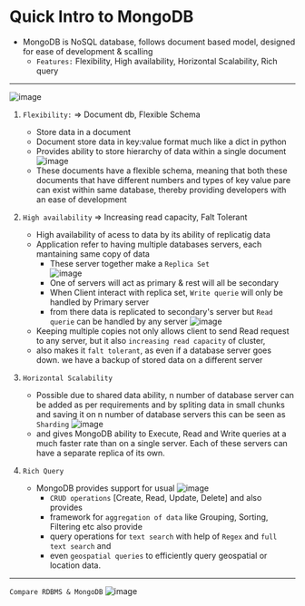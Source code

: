 # Quick Intro to MongoDB

* MongoDB is NoSQL database, follows document based model, designed for ease of development & scalling
  * `Features:` Flexibility, High availability, Horizontal Scalability, Rich query 

---
![image](https://user-images.githubusercontent.com/26667491/127442274-650d3d9b-0f9e-466c-ae16-9407095b9d1f.png)
  1. `Flexibility:` => Document db, Flexible Schema 
      * Store data in a document 
      * Document store data in key:value format much like a dict in python
      * Provides ability to store hierarchy of data within a single document
![image](https://user-images.githubusercontent.com/26667491/127443611-2c943583-3190-4565-90dd-53086c12efab.png)
      * These documents have a flexible schema, meaning that both these documents that have different numbers and types of key value pare
      can exist within same database, thereby providing developers with an ease of development
  
  2. `High availability` => Increasing read capacity, Falt Tolerant
      * High availability of acess to data by its ability of replicatig data
      * Application refer to having multiple databases servers, each mantaining same copy of data
        * These server together make a  `Replica Set`  
        ![image](https://user-images.githubusercontent.com/26667491/127444727-4d5ec55d-215f-465b-aaec-e48558e81ba5.png)
        * One of servers will act as primary & rest will all be secondary
        * When Client interact with replica set, `Write querie` will only be handled by Primary server
        * from there data is replicated to secondary's server but `Read querie` can be handled by any server
        ![image](https://user-images.githubusercontent.com/26667491/127445800-e8e207e0-0290-4a3d-8061-0846e49aa5ac.png)
      * Keeping multiple copies not only allows client to send Read request to any server, but it also `increasing read capacity` of cluster, 
      * also makes it `falt tolerant`, as even if a database server goes down. we have a backup of stored data on a different server
  
  3. `Horizontal Scalability`
      * Possible due to shared data ability, n number of database server can be added as per requirements and by spliting data in small 
      chunks and saving it on n number of database servers this can be seen as `Sharding`
      ![image](https://user-images.githubusercontent.com/26667491/127448112-8acd6103-bbe9-4acd-b488-bb2de0716054.png)
      * and gives MongoDB ability to Execute, Read and Write queries at a much faster rate than on a single server. 
      Each of these servers can have a separate replica of its own. 
      
  4. `Rich Query`    
      * MongoDB provides support for usual 
 ![image](https://user-images.githubusercontent.com/26667491/127448754-4b187772-f98e-4319-a52f-14ad4657dbd5.png)
        * `CRUD operations` [Create, Read, Update, Delete] and also provides 
        * framework for `aggregation of data` like Grouping, Sorting, Filtering etc also provide
        * query operations for `text search` with help of `Regex` and `full text search` and 
        * even `geospatial queries` to efficiently query geospatial or location data. 
---
`Compare RDBMS & MongoDB`
![image](https://user-images.githubusercontent.com/26667491/127448998-6299f032-dc5a-4579-a520-030a0628915d.png)

